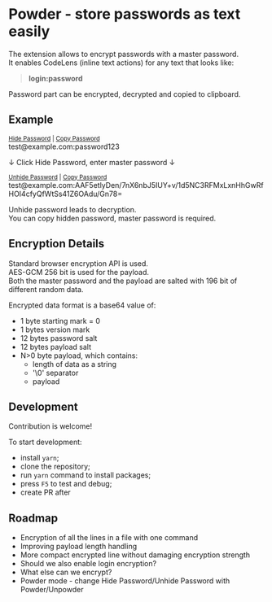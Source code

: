 # Powder - store passwords as text easily

The extension allows to encrypt passwords with a master password.<br>
It enables CodeLens (inline text actions) for any text that looks like:

> <b>login:password</b>

Password part can be encrypted, decrypted and copied to clipboard.  

## Example

<sub><span style="text-decoration: underline;">Hide Password</span> | <span style="text-decoration: underline;">Copy Password</span></sub><br>
test<span>@example.<span>com:password123

↓
Click Hide Password, enter master password
↓

<sub><span style="text-decoration: underline;">Unhide Password</span> | <span style="text-decoration: underline;">Copy Password</span></sub><br>
test<span>@example.<span>com:AAF5etlyDen/7nX6nbJ5IUY+v/1d5NC3RFMxLxnHhGwRfHOI4cfyQfWtSs41Z6OAdu/Gn78=

Unhide password leads to decryption.<br>
You can copy hidden password, master password is required.

## Encryption Details

Standard browser encryption API is used.<br>
AES-GCM 256 bit is used for the payload.<br>
Both the master password and the payload are salted with 196 bit of different random data.<br>

Encrypted data format is a base64 value of:
- 1 byte starting mark = 0
- 1 bytes version mark
- 12 bytes password salt
- 12 bytes payload salt
- N>0 byte payload, which contains:
  - length of data as a string
  - '\0' separator
  - payload

## Development

Contribution is welcome!

To start development:
- install `yarn`;
- clone the repository;
- run `yarn` command to install packages;
- press `F5` to test and debug;
- create PR after

## Roadmap

- Encryption of all the lines in a file with one command
- Improving payload length handling
- More compact encrypted line without damaging encryption strength
- Should we also enable login encryption?
- What else can we encrypt?
- Powder mode - change Hide Password/Unhide Password with Powder/Unpowder